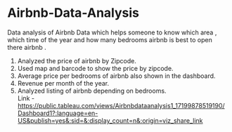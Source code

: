 # Airbnb-Data-Analysis
Data analysis of Airbnb Data which helps someone to know which area , which time of the year and how many bedrooms airbnb is best to open there airbnb .
1. Analyzed the price of airbnb by Zipcode.
2. Used map and barcode to show the price by zipcode.
3. Average price per bedrooms of airbnb also shown in the dashboard.
4. Revenue per month of the year.
5. Analyzed listing of airbnb depending on bedrooms. <br>
Link - https://public.tableau.com/views/Airbnbdataanalysis1_17199878519190/Dashboard1?:language=en-US&publish=yes&:sid=&:display_count=n&:origin=viz_share_link
